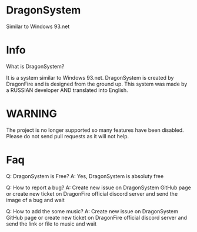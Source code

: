 # DragonSystem
Similar to Windows 93.net

# Info
What is DragonSystem?

It is a system similar to Windows 93.net. DragonSystem is created by DragonFire and is designed from the ground up.
This system was made by a RUSSIAN developer AND translated into English.

# WARNING
The project is no longer supported so many features have been disabled. Please do not send pull requests as it will not help.

# Faq
Q: DragonSystem is Free? 
A: Yes, DragonSystem is absoluty free

Q: How to report a bug?
A: Create new issue on DragonSystem GitHub page or create new ticket on DragonFire official discord server and send the image of a bug and wait

Q: How to add the some music?
A: Create new issue on DragonSystem GitHub page or create new ticket on DragonFire official discord server and send the link or file to music and wait
